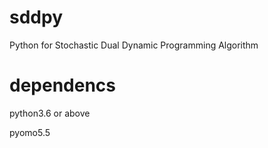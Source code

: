 # sddpy
Python for Stochastic Dual Dynamic Programming Algorithm

# dependencs

python3.6 or above

pyomo5.5